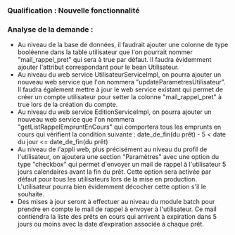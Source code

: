 ### Qualification : Nouvelle fonctionnalité

### Analyse de la demande :

-   Au niveau de la base de données, il faudrait ajouter une colonne de type booléenne dans la table utilisateur que l'on pourrait nommer "mail_rappel_pret" qui sera à true par défaut. Il faudra évidemment ajouter l'attribut correspondant pour le bean Utilisateur.
-   Au niveau du web service UtilisateurServiceImpl, on pourra ajouter un nouveau web service que l'on nommera "updateParametresUtilisateur". Il faudra également mettre à jour le web service existant qui permet de créer un compte utilisateur pour setter la colonne "mail_rappel_pret" à true lors de la création du compte.
-   Au niveau du web service EditionServiceImpl, on pourra ajouter un nouveau web service que l'on nommera "getListRappelEmpruntEnCours" qui comportera tous les emprunts en cours qui vérifient la condition suivante :  date_de_fin(du prêt) - 5 < date du jour <= date_de_fin(du prêt)
-   Au niveau de l'appli web, plus précisément au niveau du profil de l'utilisateur, on ajoutera une section "Paramètres" avec une option du type "checkbox" qui permet d'envoyer un mail de rappel à l'utilisateur 5 jours calendaires avant la fin du prêt. Cette option sera activée par défaut pour tous les utilisateurs lors de la mise en production. L'utilisateur pourra bien évidemment décocher cette option s'il le souhaite.
-   Des mises à jour seront à effectuer au niveau du module batch pour prendre en compte le mail de rappel à envoyer à l'utilisateur. Ce mail contiendra la liste des prêts en cours qui arrivent à expiration dans 5 jours ou moins avec la date d’expiration associée à chaque prêt.